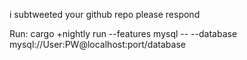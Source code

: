 i subtweeted your github repo please respond

Run:
cargo +nightly run --features mysql -- --database mysql://User:PW@localhost:port/database